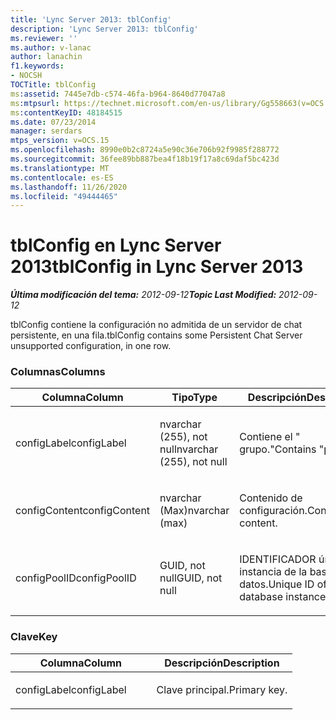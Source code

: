 ```yaml
---
title: 'Lync Server 2013: tblConfig'
description: 'Lync Server 2013: tblConfig'
ms.reviewer: ''
ms.author: v-lanac
author: lanachin
f1.keywords:
- NOCSH
TOCTitle: tblConfig
ms:assetid: 7445e7db-c574-46fa-b964-8640d77047a8
ms:mtpsurl: https://technet.microsoft.com/en-us/library/Gg558663(v=OCS.15)
ms:contentKeyID: 48184515
ms.date: 07/23/2014
manager: serdars
mtps_version: v=OCS.15
ms.openlocfilehash: 8990e0b2c8724a5e90c36e706b92f9985f288772
ms.sourcegitcommit: 36fee89bb887bea4f18b19f17a8c69daf5bc423d
ms.translationtype: MT
ms.contentlocale: es-ES
ms.lasthandoff: 11/26/2020
ms.locfileid: "49444465"
---
```

# <a name="tblconfig-in-lync-server-2013"></a><span data-ttu-id="cdecc-103">tblConfig en Lync Server 2013</span><span class="sxs-lookup"><span data-stu-id="cdecc-103">tblConfig in Lync Server 2013</span></span>

<div data-xmlns="http://www.w3.org/1999/xhtml">

<div class="topic" data-xmlns="http://www.w3.org/1999/xhtml" data-msxsl="urn:schemas-microsoft-com:xslt" data-cs="https://msdn.microsoft.com/">

<div data-asp="https://msdn2.microsoft.com/asp">



</div>

<div id="mainSection">

<div id="mainBody"><span data-ttu-id="cdecc-104">

<span> </span></span><span class="sxs-lookup"><span data-stu-id="cdecc-104">

<span> </span></span></span>

<span data-ttu-id="cdecc-105">_**Última modificación del tema:** 2012-09-12_</span><span class="sxs-lookup"><span data-stu-id="cdecc-105">_**Topic Last Modified:** 2012-09-12_</span></span>

<span data-ttu-id="cdecc-106">tblConfig contiene la configuración no admitida de un servidor de chat persistente, en una fila.</span><span class="sxs-lookup"><span data-stu-id="cdecc-106">tblConfig contains some Persistent Chat Server unsupported configuration, in one row.</span></span>

### <a name="columns"></a><span data-ttu-id="cdecc-107">Columnas</span><span class="sxs-lookup"><span data-stu-id="cdecc-107">Columns</span></span>

<table>
<colgroup>
<col style="width: 33%" />
<col style="width: 33%" />
<col style="width: 33%" />
</colgroup>
<thead>
<tr class="header">
<th><span data-ttu-id="cdecc-108">Columna</span><span class="sxs-lookup"><span data-stu-id="cdecc-108">Column</span></span></th>
<th><span data-ttu-id="cdecc-109">Tipo</span><span class="sxs-lookup"><span data-stu-id="cdecc-109">Type</span></span></th>
<th><span data-ttu-id="cdecc-110">Descripción</span><span class="sxs-lookup"><span data-stu-id="cdecc-110">Description</span></span></th>
</tr>
</thead>
<tbody>
<tr class="odd">
<td><p><span data-ttu-id="cdecc-111">configLabel</span><span class="sxs-lookup"><span data-stu-id="cdecc-111">configLabel</span></span></p></td>
<td><p><span data-ttu-id="cdecc-112">nvarchar (255), not null</span><span class="sxs-lookup"><span data-stu-id="cdecc-112">nvarchar (255), not null</span></span></p></td>
<td><p><span data-ttu-id="cdecc-113">Contiene el &quot; grupo.&quot;</span><span class="sxs-lookup"><span data-stu-id="cdecc-113">Contains &quot;pool.&quot;</span></span></p></td>
</tr>
<tr class="even">
<td><p><span data-ttu-id="cdecc-114">configContent</span><span class="sxs-lookup"><span data-stu-id="cdecc-114">configContent</span></span></p></td>
<td><p><span data-ttu-id="cdecc-115">nvarchar (Max)</span><span class="sxs-lookup"><span data-stu-id="cdecc-115">nvarchar (max)</span></span></p></td>
<td><p><span data-ttu-id="cdecc-116">Contenido de configuración.</span><span class="sxs-lookup"><span data-stu-id="cdecc-116">Configuration content.</span></span></p></td>
</tr>
<tr class="odd">
<td><p><span data-ttu-id="cdecc-117">configPoolID</span><span class="sxs-lookup"><span data-stu-id="cdecc-117">configPoolID</span></span></p></td>
<td><p><span data-ttu-id="cdecc-118">GUID, not null</span><span class="sxs-lookup"><span data-stu-id="cdecc-118">GUID, not null</span></span></p></td>
<td><p><span data-ttu-id="cdecc-119">IDENTIFICADOR único de la instancia de la base de datos.</span><span class="sxs-lookup"><span data-stu-id="cdecc-119">Unique ID of the database instance.</span></span></p></td>
</tr>
</tbody>
</table>


### <a name="key"></a><span data-ttu-id="cdecc-120">Clave</span><span class="sxs-lookup"><span data-stu-id="cdecc-120">Key</span></span>

<table>
<colgroup>
<col style="width: 50%" />
<col style="width: 50%" />
</colgroup>
<thead>
<tr class="header">
<th><span data-ttu-id="cdecc-121">Columna</span><span class="sxs-lookup"><span data-stu-id="cdecc-121">Column</span></span></th>
<th><span data-ttu-id="cdecc-122">Descripción</span><span class="sxs-lookup"><span data-stu-id="cdecc-122">Description</span></span></th>
</tr>
</thead>
<tbody>
<tr class="odd">
<td><p><span data-ttu-id="cdecc-123">configLabel</span><span class="sxs-lookup"><span data-stu-id="cdecc-123">configLabel</span></span></p></td>
<td><p><span data-ttu-id="cdecc-124">Clave principal.</span><span class="sxs-lookup"><span data-stu-id="cdecc-124">Primary key.</span></span></p></td>
</tr>
</tbody>
</table><span data-ttu-id="cdecc-125">


</div>

<span> </span>

</div>

</div>

</span><span class="sxs-lookup"><span data-stu-id="cdecc-125">


</div>

<span> </span>

</div>

</div>

</span></span></div>

